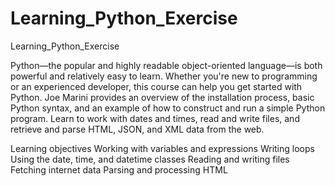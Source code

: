 # Learning_Python_Exercise
Learning_Python_Exercise

Python—the popular and highly readable object-oriented language—is both powerful and relatively easy to learn. Whether you're new to programming or an experienced developer, this course can help you get started with Python. Joe Marini provides an overview of the installation process, basic Python syntax, and an example of how to construct and run a simple Python program. Learn to work with dates and times, read and write files, and retrieve and parse HTML, JSON, and XML data from the web.


Learning objectives
Working with variables and expressions
Writing loops
Using the date, time, and datetime classes
Reading and writing files
Fetching internet data
Parsing and processing HTML
